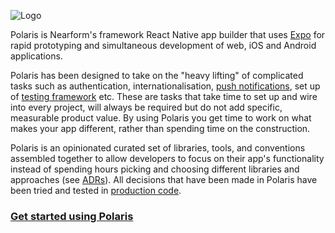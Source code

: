 ![Logo][logo]

Polaris is Nearform's framework React Native app builder that uses [Expo] for rapid prototyping and simultaneous development of web, iOS and Android applications.

Polaris has been designed to take on the "heavy lifting" of complicated tasks such as authentication, internationalisation, [push notifications], set up of [testing framework](/docts/testing.md) etc. These are tasks that take time to set up and wire into every project, will always be required but do not add specific, measurable product value. By using Polaris you get time to work on what makes your app different, rather than spending time on the construction.

Polaris is an opinionated curated set of libraries, tools, and conventions assembled together to allow developers to focus on their app's functionality instead of spending hours picking and choosing different libraries and approaches (see [ADRs]). All decisions that have been made in Polaris have been tried and tested in [production code].

### [Get started using Polaris](/docs/quickstart)

<!-- External Links -->

[expo]: https://expo.io
[production code]: https://www.nearform.com/services/accelerators/polaris/

<!-- Internal Links -->

[push notifications]: /docs/pushNotifications.md
[adrs]: /docs/ADRs/README.md

<!-- Images -->

[logo]: docs/img/Polaris_logo.svg
[titus-feature-overview]: img/titus-feature-overview.svg
[titus-ci-pipeline]: img/titus-ci-pipeline.svg
